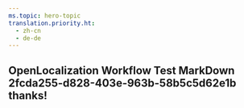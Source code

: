 ```yaml
---
ms.topic: hero-topic
translation.priority.ht: 
  - zh-cn
  - de-de
---
```

## OpenLocalization Workflow Test MarkDown 2fcda255-d828-403e-963b-58b5c5d62e1b thanks!
